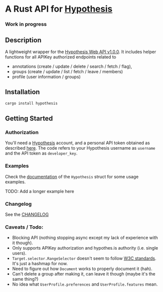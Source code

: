 # A Rust API for [Hypothesis](https://web.hypothes.is/)
### Work in progress

## Description
A lightweight wrapper for the [Hypothesis Web API v1.0.0](https://h.readthedocs.io/en/latest/api-reference/v1/). 
It includes helper functions for all APIKey authorized endpoints related to 
* annotations (create / update / delete / search / fetch / flag), 
* groups (create / update / list / fetch / leave / members) 
* profile (user information / groups)

## Installation
```bash
cargo install hypothesis
```

## Getting Started
### Authorization
You'll need a [Hypothesis](https://hypothes.is) account, and a personal API token obtained as described [here](https://h.readthedocs.io/en/latest/api/authorization/). 
The code refers to your Hypothesis username as `username` and the API token as `developer_key`. 

### Examples
Check the [documentation](https://docs.rs/crate/hypothesis) of the `Hypothesis` struct for some usage examples.

TODO: Add a longer example here

### Changelog
See the [CHANGELOG](CHANGELOG.md)

### Caveats / Todo:
- Blocking API (nothing stopping async except my lack of experience with it though).
- Only supports APIKey authorization and hypothes.is authority (i.e. single users).
- `Target.selector.RangeSelector` doesn't seem to follow [W3C standards](https://www.w3.org/TR/annotation-model/#range-selector). It's just a hashmap for now.
- Need to figure out how `Document` works to properly document it (hah).
- Can't delete a group after making it, can leave it though (maybe it's the same thing?)
- No idea what `UserProfile.preferences` and `UserProfile.features` mean.
 